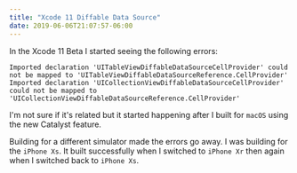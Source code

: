 ```yaml
---
title: "Xcode 11 Diffable Data Source"
date: 2019-06-06T21:07:57-06:00
---
```


In the Xcode 11 Beta I started seeing the following errors:

<!--more-->

```
Imported declaration 'UITableViewDiffableDataSourceCellProvider' could not be mapped to 'UITableViewDiffableDataSourceReference.CellProvider'
Imported declaration 'UICollectionViewDiffableDataSourceCellProvider' could not be mapped to 'UICollectionViewDiffableDataSourceReference.CellProvider'
```

I'm not sure if it's related but it started happening after I built for `macOS` using the new Catalyst feature.

Building for a different simulator made the errors go away. I was building for the 
`iPhone Xs`. It built successfully when I switched to `iPhone Xr` then again when I
switched back to `iPhone Xs`.
